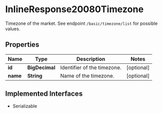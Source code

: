 

# InlineResponse20080Timezone

Timezone of the market. See endpoint `/basic/timezone/list` for possible values.

## Properties

Name | Type | Description | Notes
------------ | ------------- | ------------- | -------------
**id** | **BigDecimal** | Identifier of the timezone. |  [optional]
**name** | **String** | Name of the timezone. |  [optional]


## Implemented Interfaces

* Serializable


